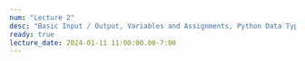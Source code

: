 ```yaml
---
num: "Lecture 2"
desc: "Basic Input / Output, Variables and Assignments, Python Data Types"
ready: true
lecture_date: 2024-01-11 11:00:00.00-7:00
---
```

